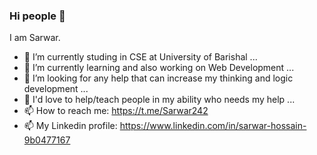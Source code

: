 ### Hi people 👋

<!--
**Sarwar242/Sarwar242** is a ✨ _special_ ✨ repository because its `README.md` (this file) appears on your GitHub profile.

Here are some ideas to get you started:

- 🔭 I’m currently working on ...
- 🌱 I’m currently learning ...
- 👯 I’m looking to collaborate on ...
- 🤔 I’m looking for help with ...
- 💬 Ask me about ...
- 📫 How to reach me: ...
- 😄 Pronouns: ...
- ⚡ Fun fact: ...
-->

I am Sarwar.
- 🔭 I’m currently studing in CSE at University of Barishal ...
- 🌱 I’m currently learning and also working on Web Development ...
- 🤔 I’m looking for any help that can increase my thinking and logic development ...
- 👯 I'd love to help/teach people in my ability who needs my help ...
- 📫 How to reach me: https://t.me/Sarwar242
- 📫 My Linkedin profile: https://www.linkedin.com/in/sarwar-hossain-9b0477167
